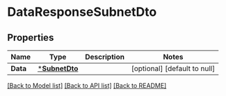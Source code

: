 # DataResponseSubnetDto

## Properties
Name | Type | Description | Notes
------------ | ------------- | ------------- | -------------
**Data** | [***SubnetDto**](SubnetDto.md) |  | [optional] [default to null]

[[Back to Model list]](../README.md#documentation-for-models) [[Back to API list]](../README.md#documentation-for-api-endpoints) [[Back to README]](../README.md)


